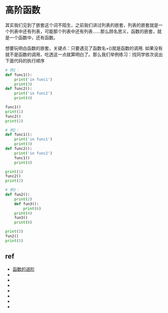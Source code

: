 # 高阶函数

其实我们见到了嵌套这个词不陌生，之前我们讲过列表的嵌套，列表的嵌套就是一个列表中还有列表，可能那个列表中还有列表......那么顾名思义，函数的嵌套，就是一个函数中，还有函数。

想要玩明白函数的嵌套，关键点：只要遇见了函数名+()就是函数的调用. 如果没有就不是函数的调用，吃透这一点就算明白了。那么我们举例练习：找同学依次说出下面代码的执行顺序

```py
# 例1：
def func1():
    print('in func1')
    print(3)
def func2():
    print('in func2')
    print(4)

func1()
print(1)
func2()
print(2)

# 例2：
def func1():
    print('in func1')
    print(3)
def func2():
    print('in func2')
    func1()
    print(4)

print(1)
func2()
print(2)

# 例3：
def fun2(): 
    print(2) 
    def fun3(): 
        print(6) 
    print(4) 
    fun3() 
    print(8)

print(3)
fun2()
print(5)
```




## ref
* [函数的进阶](https://www.cnblogs.com/jin-xin/articles/10839389.html)
* []()
* []()
* []()
* []()
* []()
* []()
* []()

